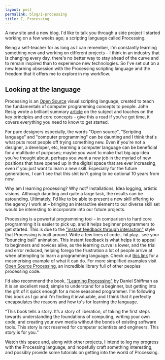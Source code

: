 ```yaml
---
layout: post
permalink: blog/i-processing
title: I, Processing
---
```


<p>A new site and a new blog.  I'd like to talk you through a side project I started working on a few weeks ago; a scripting language called Processing.</p>

<p>Being a self-teacher for as long as I can remember, I'm constantly learning something new and working on different projects – I think in an industry that is changing every day, there's no better way to stay ahead of the curve and to remain inspired than to experience new technologies. So I've set out on a new learning obsession with the Processing scripting language and the freedom that it offers me to explore in my workflow.</p>

<h2>Looking at the language</h2>

<p>Processing is an <a href="http://www.openprocessing.org">Open Source</a> visual scripting language, created to teach the fundamentals of computer programming concepts to people. John Resig wrote a brilliant summary <a href="http://ejohn.org/blog/overview-of-processing/">article</a> on the subject and touches on the key principles and core concepts – give this a read if you've got time, it covers everything you need to know to get started.</p>

<p>For pure designers especially, the words "Open source", "Scripting language" and "computer programming" can be daunting and I think that's what puts most people off trying something new. Even if you're not a designer, a developer, etc, learning a computer language can be beneficial for a multitude of purposes; maybe you want to make that big app idea you've thought about, perhaps you want a new job in the myriad of new positions that have opened up in the digital space that are ever increasing, even if you just want to learn a new skill. Especially for the future generations, I can't see that this shit isn't going to be optional 10 years from now.</p>

<p>Why am I learning processing? Why not? Installations, Idea logging, artistic visions. Although daunting and quite a large task, the results can be astounding. Ultimately, I'd like to be able to present a new skill offering to the agency I work at – bringing an interactive element to our diverse skill set would be interesting to incorporate into our future projects.</p>

<p>Processing is a powerful programming tool – in comparison to hard core programming it is easier to pick up, and it helps beginner programmers to get started. This is due to the <a href="http://www.riverlogic.com/2011/02/the-demand-for-visual-feedback/">"instant feedback through interaction"</a> style that Processing is built around. Write a few lines of code.. hit play.. see your "bouncing ball" animation. This instant feedback is what helps it to appeal to beginners and novices alike, as the learning curve is lower, and the trial and error reduced, helping forego the frustration a lot of people arrive at when attempting to learn a programming language. Check out <a href="http://gizmodo.com/5053578/beautiful-visuals-created-using-the-processing-programming-language">this link</a> for a mesmerising example of what it can do. For more simplified examples visit <a href="http://www.openprocessing.org/browse/">Open Source Processing</a>, an incredible library full of other peoples processing code.</p>

<p>I'd also recommend the book, <a href="http://www.amazon.co.uk/Learning-Processing-2-0-Programming-Interaction/dp/0123736021">"Learning Processing"</a> by Daniel Shiffman as it is an excellent read; simple to understand for a beginner, but getting into the grit of it quick enough for a more seasoned programmer. I'm following this book as I go and I'm finding it invaluable, and I think that it perfectly encapsulates the reasons and how to's for learning the language.</p>

<p><q>This book tells a story. It’s a story of liberation, of taking the first steps towards understanding the foundations of computing, writing your own code, and creating your own media without the bonds of existing software tools. This story is not reserved for computer scientists and engineers. This story is for you.</q></p>

<p>Watch this space and, along with other projects, I intend to log my progress with the Processing language, and hopefully craft something interesting, and possibly provide some tutorials on getting into the world of Processing.</p>